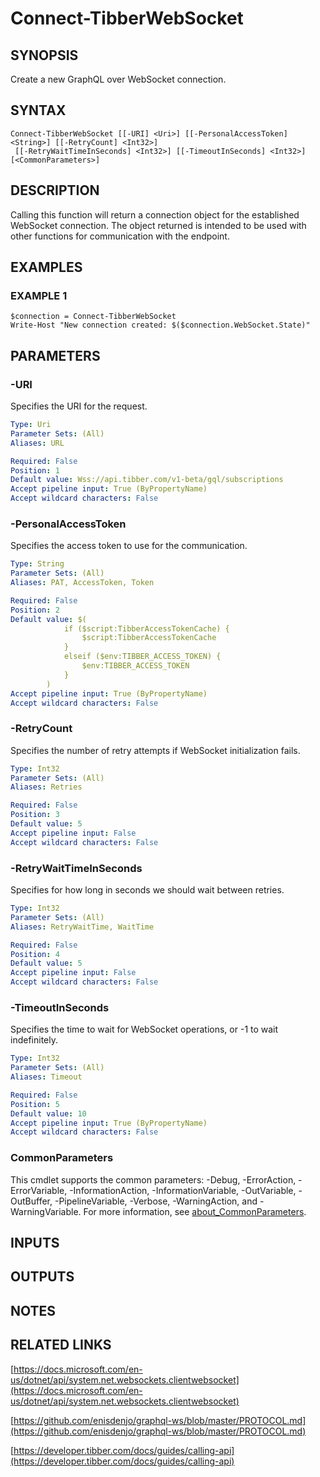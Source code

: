 # Connect-TibberWebSocket

## SYNOPSIS
Create a new GraphQL over WebSocket connection.

## SYNTAX

```
Connect-TibberWebSocket [[-URI] <Uri>] [[-PersonalAccessToken] <String>] [[-RetryCount] <Int32>]
 [[-RetryWaitTimeInSeconds] <Int32>] [[-TimeoutInSeconds] <Int32>] [<CommonParameters>]
```

## DESCRIPTION
Calling this function will return a connection object for the established WebSocket connection.
The object returned is intended to be used with other functions for communication with the endpoint.

## EXAMPLES

### EXAMPLE 1
```
$connection = Connect-TibberWebSocket
Write-Host "New connection created: $($connection.WebSocket.State)"
```

## PARAMETERS

### -URI
Specifies the URI for the request.

```yaml
Type: Uri
Parameter Sets: (All)
Aliases: URL

Required: False
Position: 1
Default value: Wss://api.tibber.com/v1-beta/gql/subscriptions
Accept pipeline input: True (ByPropertyName)
Accept wildcard characters: False
```

### -PersonalAccessToken
Specifies the access token to use for the communication.

```yaml
Type: String
Parameter Sets: (All)
Aliases: PAT, AccessToken, Token

Required: False
Position: 2
Default value: $(
            if ($script:TibberAccessTokenCache) {
                $script:TibberAccessTokenCache
            }
            elseif ($env:TIBBER_ACCESS_TOKEN) {
                $env:TIBBER_ACCESS_TOKEN
            }
        )
Accept pipeline input: True (ByPropertyName)
Accept wildcard characters: False
```

### -RetryCount
Specifies the number of retry attempts if WebSocket initialization fails.

```yaml
Type: Int32
Parameter Sets: (All)
Aliases: Retries

Required: False
Position: 3
Default value: 5
Accept pipeline input: False
Accept wildcard characters: False
```

### -RetryWaitTimeInSeconds
Specifies for how long in seconds we should wait between retries.

```yaml
Type: Int32
Parameter Sets: (All)
Aliases: RetryWaitTime, WaitTime

Required: False
Position: 4
Default value: 5
Accept pipeline input: False
Accept wildcard characters: False
```

### -TimeoutInSeconds
Specifies the time to wait for WebSocket operations, or -1 to wait indefinitely.

```yaml
Type: Int32
Parameter Sets: (All)
Aliases: Timeout

Required: False
Position: 5
Default value: 10
Accept pipeline input: True (ByPropertyName)
Accept wildcard characters: False
```

### CommonParameters
This cmdlet supports the common parameters: -Debug, -ErrorAction, -ErrorVariable, -InformationAction, -InformationVariable, -OutVariable, -OutBuffer, -PipelineVariable, -Verbose, -WarningAction, and -WarningVariable. For more information, see [about_CommonParameters](http://go.microsoft.com/fwlink/?LinkID=113216).

## INPUTS

## OUTPUTS

## NOTES

## RELATED LINKS

[https://docs.microsoft.com/en-us/dotnet/api/system.net.websockets.clientwebsocket](https://docs.microsoft.com/en-us/dotnet/api/system.net.websockets.clientwebsocket)

[https://github.com/enisdenjo/graphql-ws/blob/master/PROTOCOL.md](https://github.com/enisdenjo/graphql-ws/blob/master/PROTOCOL.md)

[https://developer.tibber.com/docs/guides/calling-api](https://developer.tibber.com/docs/guides/calling-api)

